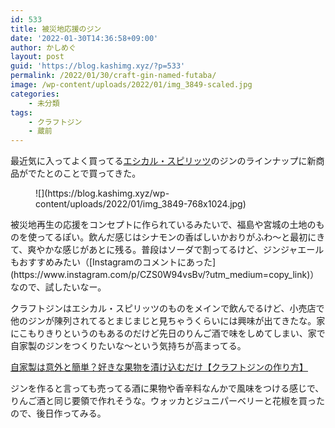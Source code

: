 ```yaml
---
id: 533
title: 被災地応援のジン
date: '2022-01-30T14:36:58+09:00'
author: かしめぐ
layout: post
guid: 'https://blog.kashimg.xyz/?p=533'
permalink: /2022/01/30/craft-gin-named-futaba/
image: /wp-content/uploads/2022/01/img_3849-scaled.jpg
categories:
    - 未分類
tags:
    - クラフトジン
    - 蔵前
---
```


最近気に入ってよく買ってる[エシカル・スピリッツ](https://shop.ethicalspirits.jp/)のジンのラインナップに新商品がでたとのことで買ってきた。

<figure class="wp-block-image size-large">![](https://blog.kashimg.xyz/wp-content/uploads/2022/01/img_3849-768x1024.jpg)</figure>被災地再生の応援をコンセプトに作られているみたいで、福島や宮城の土地のものを使ってるぽい。飲んだ感じはシナモンの香ばしいかおりがふわ〜と最初にきて、爽やかな感じがあとに残る。普段はソーダで割ってるけど、ジンジャエールもおすすめみたい（[Instagramのコメントにあった](https://www.instagram.com/p/CZS0W94vsBv/?utm_medium=copy_link)）なので、試したいなー。

クラフトジンはエシカル・スピリッツのものをメインで飲んでるけど、小売店で他のジンが陳列されてるとまじまじと見ちゃうくらいには興味が出てきたな。家にこもりきりというのもあるのだけど先日のりんご酒で味をしめてしまい、家で自家製のジンをつくりたいな〜という気持ちが高まってる。

[自家製は意外と簡単？好きな果物を漬け込むだけ【クラフトジンの作り方】](https://xn--n8jm1b365zob8b1jwa.com/%e6%b4%8b%e9%85%92/%e3%82%af%e3%83%a9%e3%83%95%e3%83%88%e3%82%b8%e3%83%b3%e4%bd%9c%e3%82%8a%e6%96%b9/)

ジンを作ると言っても売ってる酒に果物や香辛料なんかで風味をつける感じで、りんご酒と同じ要領で作れそうな。ウォッカとジュニパーベリーと花椒を買ったので、後日作ってみる。